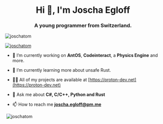 <h1 align="center">Hi 👋, I'm Joscha Egloff</h1>
<h3 align="center">A young programmer from Switzerland.</h3>

<p align="left"> <img src="https://komarev.com/ghpvc/?username=joschatom&label=Profile%20views&color=0e75b6&style=flat" alt="joschatom" /> </p>

<p align="left"> <a href="https://github.com/ryo-ma/github-profile-trophy"><img src="https://github-profile-trophy.vercel.app/?username=joschatom" alt="joschatom" /></a> </p>

- 🔭 I’m currently working on **AntOS**, **Codeinteract**, a **Physics Engine** and more.

- 🌱 I’m currently learning more about unsafe Rust.

- 👨‍💻 All of my projects are available at [https://proton-dev.net](https://proton-dev.net)

- 💬 Ask me about **C#, C/C++, Python and Rust**

- 📫 How to reach me **joscha.egloff@pm.me**


<p>&nbsp;<img align="center" src="https://github-readme-stats.vercel.app/api?username=joschatom&show_icons=true&locale=en" alt="joschatom" /></p>
